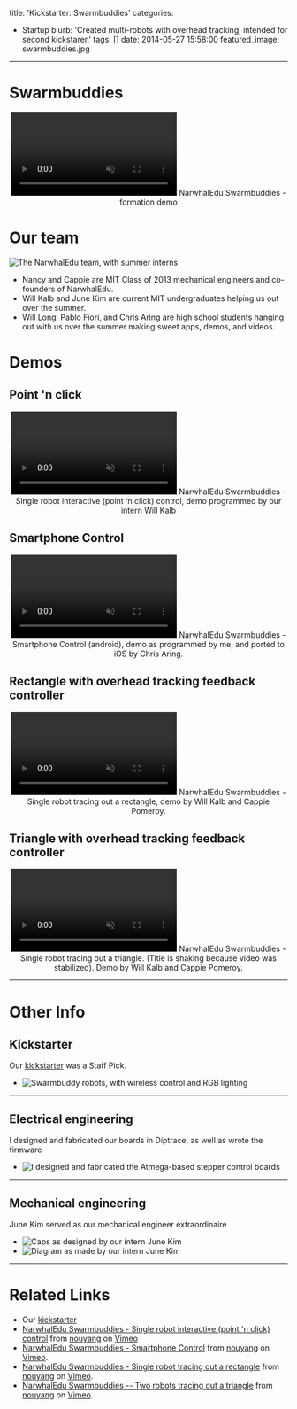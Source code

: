 title: 'Kickstarter: Swarmbuddies'
categories:
  - Startup 
blurb: 'Created multi-robots with overhead tracking, intended for second kickstarer.'
tags: []
date: 2014-05-27 15:58:00
featured_image: swarmbuddies.jpg
---

# Swarmbuddies

<center><video id="formation demo" controls autoplay muted loop>
  <source src="formation_demo.webm" type="video/webm">
  Your browser does not support the video HTML5 tag.
</video>
NarwhalEdu Swarmbuddies - formation demo
</center>



# Our team
![The NarwhalEdu team, with summer interns](team.jpg) 
- Nancy and Cappie are MIT Class of 2013 mechanical engineers and co-founders of NarwhalEdu.
- Will Kalb and June Kim are current MIT undergraduates helping us out over the summer.
- Will Long, Pablo Fiori, and Chris Aring are high school students hanging out with us over the summer making sweet apps, demos, and videos.



<!--Smartphone control-->
# Demos

## Point 'n click
<center><video id="line following" controls autoplay muted loop>
  <source src="line-following.webm" type="video/webm">
  Your browser does not support the video HTML5 tag.
</video>
NarwhalEdu Swarmbuddies - Single robot interactive (point ‘n click) control,
demo programmed by our intern Will Kalb
</center>

## Smartphone Control
<center>
<video id="smartphone control" controls muted loop>
  <source src="smartphone-control.webm" type="video/webm">
  Your browser does not support the video HTML5 tag.
</video>
NarwhalEdu Swarmbuddies - Smartphone Control (android), demo as programmed by me, and ported to iOS by Chris Aring.
</center>

## Rectangle with overhead tracking feedback controller
<center>
<video id="rectangle demo" controls autoplay muted>
  <source src="shape-rectangle.webm" type="video/webm">
  Your browser does not support the video HTML5 tag.
</video>
NarwhalEdu Swarmbuddies - Single robot tracing out a rectangle, demo by Will
Kalb and Cappie Pomeroy.
</center>



## Triangle with overhead tracking feedback controller
<center>
<video id="triangle demo" controls muted loop>
  <source src="shape-triangle.webm" type="video/webm">
  Your browser does not support the video HTML5 tag.
</video>
NarwhalEdu Swarmbuddies - Single robot tracing out a triangle. (Title is shaking
because video was stabilized). Demo by Will Kalb and Cappie Pomeroy.
</center>


-----------
# Other Info
## Kickstarter

Our [kickstarter](https://www.kickstarter.com/projects/narwhaledu/the-little-swarmbuddies-that-could) was a Staff Pick.
- ![Swarmbuddy robots, with wireless control and RGB lighting](swarmbuddies.jpg)

-----------
## Electrical engineering
I designed and fabricated our boards in Diptrace, as well as wrote the firmware
- ![I designed and fabricated the Atmega-based stepper control boards](swarmbuddies-2.jpg)

-----------
## Mechanical engineering
June Kim served as our mechanical engineer extraordinaire
- ![Caps as designed by our intern June Kim](swarmbuddies-caps.png)
- ![Diagram as made by our intern June Kim](swarmbuddies-exploded.png)

-----------
# Related Links 
- Our [kickstarter](https://www.kickstarter.com/projects/narwhaledu/the-little-swarmbuddies-that-could)
- <a href="https://vimeo.com/264710619">NarwhalEdu Swarmbuddies - Single robot interactive (point &#039;n click) control</a> from <a href="https://vimeo.com/user83975514">nouyang</a> on <a href="https://vimeo.com">Vimeo</a>
- <a href="https://vimeo.com/264710625">NarwhalEdu Swarmbuddies - Smartphone Control</a> from <a href="https://vimeo.com/user83975514">nouyang</a> on <a href="https://vimeo.com">Vimeo</a>.
- <a href="https://vimeo.com/264710621">NarwhalEdu Swarmbuddies - Single robot tracing out a rectangle</a> from <a href="https://vimeo.com/user83975514">nouyang</a> on <a href="https://vimeo.com">Vimeo</a>.
- <a href="https://vimeo.com/264710627">NarwhalEdu Swarmbuddies -- Two robots tracing out a triangle</a> from <a href="https://vimeo.com/user83975514">nouyang</a> on <a href="https://vimeo.com">Vimeo</a>.





 <!--point 'n click -->
<!--<div style="padding:56.33% 0 0 0;position:relative;"><iframe src="https://player.vimeo.com/video/264710619?color=f0b000&byline=0&portrait=0" style="position:absolute;top:0;left:0;width:100%;height:100%;" frameborder="0" webkitallowfullscreen mozallowfullscreen allowfullscreen></iframe></div><script src="https://player.vimeo.com/api/player.js"></script>-->

<!--Smartphone control-->
<!--<div style="padding:56.33% 0 0 0;position:relative;"><iframe src="https://player.vimeo.com/video/264710625?color=f0b000&byline=0&portrait=0" style="position:absolute;top:0;left:0;width:100%;height:100%;" frameborder="0" webkitallowfullscreen mozallowfullscreen allowfullscreen></iframe></div><script src="https://player.vimeo.com/api/player.js"></script>-->

<!--rectangle-->
<!--<div style="padding:56.33% 0 0 0;position:relative;"><iframe src="https://player.vimeo.com/video/264710621?color=f0b000&byline=0&portrait=0" style="position:absolute;top:0;left:0;width:100%;height:100%;" frameborder="0" webkitallowfullscreen mozallowfullscreen allowfullscreen></iframe></div><script src="https://player.vimeo.com/api/player.js"></script>-->

<!--triangle-->
<!--<div style="padding:56.33% 0 0 0;position:relative;"><iframe src="https://player.vimeo.com/video/264710627?color=f0b000&byline=0&portrait=0" style="position:absolute;top:0;left:0;width:100%;height:100%;" frameborder="0" webkitallowfullscreen mozallowfullscreen allowfullscreen></iframe></div><script src="https://player.vimeo.com/api/player.js"></script>-->
